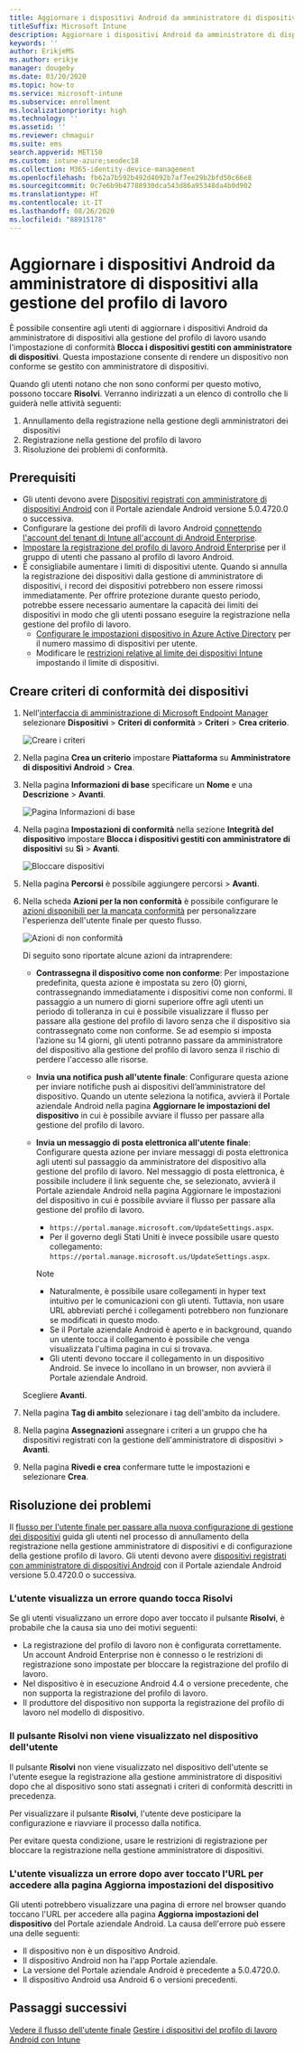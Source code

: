 ```yaml
---
title: Aggiornare i dispositivi Android da amministratore di dispositivi alla gestione del profilo di lavoro
titleSuffix: Microsoft Intune
description: Aggiornare i dispositivi Android da amministratore di dispositivi alla gestione del profilo di lavoro in Intune.
keywords: ''
author: ErikjeMS
ms.author: erikje
manager: dougeby
ms.date: 03/20/2020
ms.topic: how-to
ms.service: microsoft-intune
ms.subservice: enrollment
ms.localizationpriority: high
ms.technology: ''
ms.assetid: ''
ms.reviewer: chmaguir
ms.suite: ems
search.appverid: MET150
ms.custom: intune-azure;seodec18
ms.collection: M365-identity-device-management
ms.openlocfilehash: fb62a7b592b492d4092b7af7ee29b2bfd50c66e8
ms.sourcegitcommit: 0c7e6b9b47788930dca543d86a95348da4b0d902
ms.translationtype: HT
ms.contentlocale: it-IT
ms.lasthandoff: 08/26/2020
ms.locfileid: "88915178"
---
```

# <a name="move-android-devices-from-device-administrator-to-work-profile-management"></a>Aggiornare i dispositivi Android da amministratore di dispositivi alla gestione del profilo di lavoro

È possibile consentire agli utenti di aggiornare i dispositivi Android da amministratore di dispositivi alla gestione del profilo di lavoro usando l'impostazione di conformità **Blocca i dispositivi gestiti con amministratore di dispositivi**. Questa impostazione consente di rendere un dispositivo non conforme se gestito con amministratore di dispositivi. 

Quando gli utenti notano che non sono conformi per questo motivo, possono toccare **Risolvi**. Verranno indirizzati a un elenco di controllo che li guiderà nelle attività seguenti:
1. Annullamento della registrazione nella gestione degli amministratori dei dispositivi
2. Registrazione nella gestione del profilo di lavoro
3. Risoluzione dei problemi di conformità. 

## <a name="prerequisites"></a>Prerequisiti

- Gli utenti devono avere [Dispositivi registrati con amministratore di dispositivi Android](android-enroll-device-administrator.md) con il Portale aziendale Android versione 5.0.4720.0 o successiva.
- Configurare la gestione dei profili di lavoro Android [connettendo l'account del tenant di Intune all'account di Android Enterprise](connect-intune-android-enterprise.md).
- [Impostare la registrazione del profilo di lavoro Android Enterprise](android-work-profile-enroll.md) per il gruppo di utenti che passano al profilo di lavoro Android.
- È consigliabile aumentare i limiti di dispositivi utente. Quando si annulla la registrazione dei dispositivi dalla gestione di amministratore di dispositivi, i record dei dispositivi potrebbero non essere rimossi immediatamente. Per offrire protezione durante questo periodo, potrebbe essere necessario aumentare la capacità dei limiti dei dispositivi in modo che gli utenti possano eseguire la registrazione nella gestione del profilo di lavoro.
  - [Configurare le impostazioni dispositivo in Azure Active Directory](/azure/active-directory/devices/device-management-azure-portal#configure-device-settings) per il numero massimo di dispositivi per utente.
  - Modificare le [restrizioni relative al limite dei dispositivi Intune](enrollment-restrictions-set.md#create-a-device-limit-restriction) impostando il limite di dispositivi. 

## <a name="create-device-compliance-policy"></a>Creare criteri di conformità dei dispositivi

1. Nell'[interfaccia di amministrazione di Microsoft Endpoint Manager](https://go.microsoft.com/fwlink/?linkid=2109431) selezionare **Dispositivi** > **Criteri di conformità** > **Criteri** > **Crea criterio**.

    ![Creare i criteri](./media/android-move-device-admin-work-profile/create-policy.png)

2. Nella pagina **Crea un criterio** impostare **Piattaforma** su **Amministratore di dispositivi Android** > **Crea**.
3. Nella pagina **Informazioni di base** specificare un **Nome** e una **Descrizione** > **Avanti**.

    ![Pagina Informazioni di base](./media/android-move-device-admin-work-profile/basics.png)
    
4. Nella pagina **Impostazioni di conformità** nella sezione **Integrità del dispositivo** impostare **Blocca i dispositivi gestiti con amministratore di dispositivi** su **Sì** > **Avanti**.

    ![Bloccare dispositivi](./media/android-move-device-admin-work-profile/block-devices.png)

5. Nella pagina **Percorsi**  è possibile aggiungere percorsi > **Avanti**.

6. Nella scheda **Azioni per la non conformità** è possibile configurare le [azioni disponibili per la mancata conformità](../protect/actions-for-noncompliance.md#available-actions-for-noncompliance) per personalizzare l'esperienza dell'utente finale per questo flusso.

    ![Azioni di non conformità](media/android-move-device-admin-work-profile/noncompliance-actions.png)

    Di seguito sono riportate alcune azioni da intraprendere:

    - **Contrassegna il dispositivo come non conforme**: Per impostazione predefinita, questa azione è impostata su zero (0) giorni, contrassegnando immediatamente i dispositivi come non conformi. Il passaggio a un numero di giorni superiore offre agli utenti un periodo di tolleranza in cui è possibile visualizzare il flusso per passare alla gestione del profilo di lavoro senza che il dispositivo sia contrassegnato come non conforme. Se ad esempio si imposta l’azione su 14 giorni, gli utenti potranno passare da amministratore del dispositivo alla gestione del profilo di lavoro senza il rischio di perdere l'accesso alle risorse.
    - **Invia una notifica push all'utente finale**: Configurare questa azione per inviare notifiche push ai dispositivi dell’amministratore del dispositivo. Quando un utente seleziona la notifica, avvierà il Portale aziendale Android nella pagina **Aggiornare le impostazioni del dispositivo** in cui è possibile avviare il flusso per passare alla gestione del profilo di lavoro.
    - **Invia un messaggio di posta elettronica all'utente finale**: Configurare questa azione per inviare messaggi di posta elettronica agli utenti sul passaggio da amministratore del dispositivo alla gestione del profilo di lavoro. Nel messaggio di posta elettronica, è possibile includere il link seguente che, se selezionato, avvierà il Portale aziendale Android nella pagina Aggiornare le impostazioni del dispositivo in cui è possibile avviare il flusso per passare alla gestione del profilo di lavoro.
      - `https://portal.manage.microsoft.com/UpdateSettings.aspx`.
      - Per il governo degli Stati Uniti è invece possibile usare questo collegamento: `https://portal.manage.microsoft.us/UpdateSettings.aspx`.
  
      > [!NOTE]
      > - Naturalmente, è possibile usare collegamenti in hyper text intuitivo per le comunicazioni con gli utenti. Tuttavia, non usare URL abbreviati perché i collegamenti potrebbero non funzionare se modificati in questo modo.
      > - Se il Portale aziendale Android è aperto e in background, quando un utente tocca il collegamento è possibile che venga visualizzata l'ultima pagina in cui si trovava.
      > - Gli utenti devono toccare il collegamento in un dispositivo Android. Se invece lo incollano in un browser, non avvierà il Portale aziendale Android. 

    Scegliere **Avanti**.

7. Nella pagina **Tag di ambito** selezionare i tag dell'ambito da includere.
8. Nella pagina **Assegnazioni** assegnare i criteri a un gruppo che ha dispositivi registrati con la gestione dell'amministratore di dispositivi > **Avanti**.
9. Nella pagina **Rivedi e crea** confermare tutte le impostazioni e selezionare **Crea**.

## <a name="troubleshooting"></a>Risoluzione dei problemi

Il [flusso per l'utente finale per passare alla nuova configurazione di gestione dei dispositivi](../user-help/move-to-new-device-management-setup.md) guida gli utenti nel processo di annullamento della registrazione nella gestione amministratore di dispositivi e di configurazione della gestione profilo di lavoro. Gli utenti devono avere [dispositivi registrati con amministratore di dispositivi Android](android-enroll-device-administrator.md) con il Portale aziendale Android versione 5.0.4720.0 o successiva.

### <a name="user-sees-an-error-after-tapping-resolve"></a>L'utente visualizza un errore quando tocca Risolvi
Se gli utenti visualizzano un errore dopo aver toccato il pulsante **Risolvi**, è probabile che la causa sia uno dei motivi seguenti:
- La registrazione del profilo di lavoro non è configurata correttamente. Un account Android Enterprise non è connesso o le restrizioni di registrazione sono impostate per bloccare la registrazione del profilo di lavoro.
- Nel dispositivo è in esecuzione Android 4.4 o versione precedente, che non supporta la registrazione del profilo di lavoro. 
- Il produttore del dispositivo non supporta la registrazione del profilo di lavoro nel modello di dispositivo.

### <a name="resolve-button-doesnt-appear-on-the-users-device"></a>Il pulsante Risolvi non viene visualizzato nel dispositivo dell'utente
Il pulsante **Risolvi** non viene visualizzato nel dispositivo dell'utente se l'utente esegue la registrazione alla gestione amministratore di dispositivi dopo che al dispositivo sono stati assegnati i criteri di conformità descritti in precedenza.

Per visualizzare il pulsante **Risolvi**, l'utente deve posticipare la configurazione e riavviare il processo dalla notifica.

Per evitare questa condizione, usare le restrizioni di registrazione per bloccare la registrazione nella gestione amministratore di dispositivi.

### <a name="user-sees-an-error-after-tapping-url-to-update-device-settings-page"></a>L'utente visualizza un errore dopo aver toccato l'URL per accedere alla pagina Aggiorna impostazioni del dispositivo
Gli utenti potrebbero visualizzare una pagina di errore nel browser quando toccano l'URL per accedere alla pagina **Aggiorna impostazioni del dispositivo** del Portale aziendale Android. La causa dell'errore può essere una delle seguenti:
- Il dispositivo non è un dispositivo Android.
- Il dispositivo Android non ha l'app Portale aziendale.
- La versione del Portale aziendale Android è precedente a 5.0.4720.0.
- Il dispositivo Android usa Android 6 o versioni precedenti. 

## <a name="next-steps"></a>Passaggi successivi
[Vedere il flusso dell'utente finale](../user-help/move-to-new-device-management-setup.md)
[Gestire i dispositivi del profilo di lavoro Android con Intune](android-enterprise-overview.md)